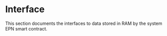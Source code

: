 # Interface

This section documents the interfaces to data stored in RAM by the system EPN smart contract.